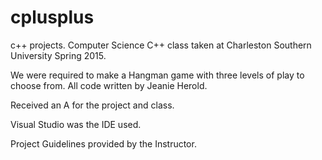 # cplusplus
c++ projects.
Computer Science C++ class taken at Charleston Southern University Spring 2015. 

We were required to make a Hangman game with three levels of play to choose from. All code written by Jeanie Herold. 

Received an A for the project and class. 

Visual Studio was the IDE used. 

Project Guidelines provided by the Instructor. 
